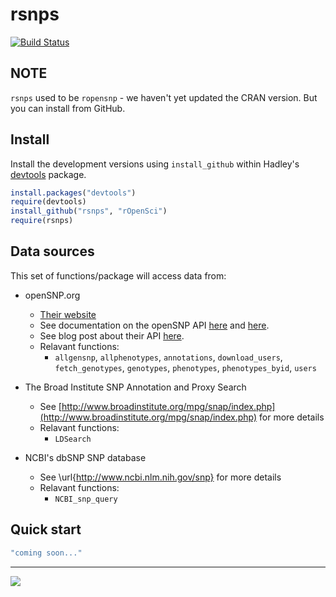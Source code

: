 rsnps
=======

[![Build Status](https://api.travis-ci.org/ropensci/rsnps.png)](https://travis-ci.org/ropensci/rsnps)

## NOTE
`rsnps` used to be `ropensnp` - we haven't yet updated the CRAN version. But you can install from GitHub. 

## Install 
Install the development versions using `install_github` within Hadley's [devtools](https://github.com/hadley/devtools) package.

```R
install.packages("devtools")
require(devtools)
install_github("rsnps", "rOpenSci")
require(rsnps)
```

## Data sources
This set of functions/package will access data from: 

+ openSNP.org
	+ [Their website](http://opensnp.org/)
	+ See documentation on the openSNP API [here](http://opensnp.org/faq#api) and [here](https://github.com/gedankenstuecke/snpr/wiki/JSON-API).
	+ See blog post about their API [here](http://opensnp.wordpress.com/2012/01/18/some-progress-on-the-api-json-endpoints/).
	+ Relavant functions:
		+ `allgensnp`, `allphenotypes`, `annotations`, `download_users`, `fetch_genotypes`, `genotypes`, `phenotypes`, `phenotypes_byid`, `users`


+ The Broad Institute SNP Annotation and Proxy Search
	+ See [http://www.broadinstitute.org/mpg/snap/index.php](http://www.broadinstitute.org/mpg/snap/index.php) for more details
	+ Relavant functions:
		+ `LDSearch`

+ NCBI's dbSNP SNP database
	+ See \url{http://www.ncbi.nlm.nih.gov/snp} for more details
	+ Relavant functions:
		+ `NCBI_snp_query`

## Quick start

```coffee
"coming soon..."
```

---

[![](http://ropensci.org/public_images/github_footer.png)](http://ropensci.org)